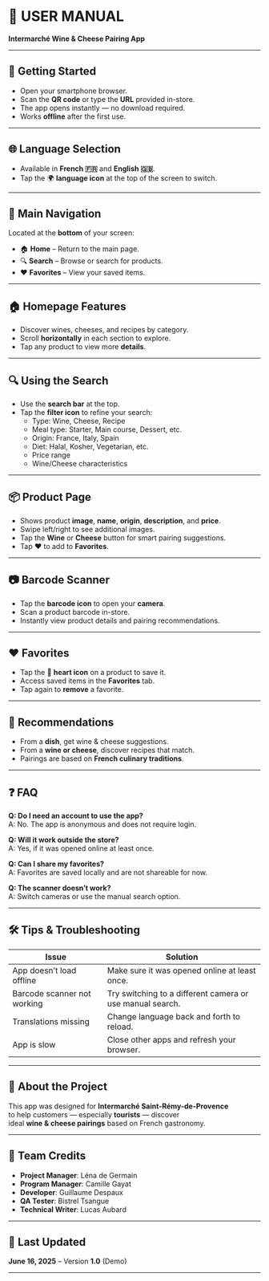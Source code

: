# 📖 USER MANUAL  
**Intermarché Wine & Cheese Pairing App**

---

## 📲 Getting Started
- Open your smartphone browser.
- Scan the **QR code** or type the **URL** provided in-store.
- The app opens instantly — no download required.
- Works **offline** after the first use.

---

## 🌐 Language Selection
- Available in **French 🇫🇷** and **English 🇬🇧**.
- Tap the 🌍 **language icon** at the top of the screen to switch.

---

## 🧭 Main Navigation
Located at the **bottom** of your screen:
- 🏠 **Home** – Return to the main page.
- 🔍 **Search** – Browse or search for products.
- ❤️ **Favorites** – View your saved items.

---

## 🏠 Homepage Features
- Discover wines, cheeses, and recipes by category.
- Scroll **horizontally** in each section to explore.
- Tap any product to view more **details**.

---

## 🔍 Using the Search
- Use the **search bar** at the top.
- Tap the **filter icon** to refine your search:
  - Type: Wine, Cheese, Recipe  
  - Meal type: Starter, Main course, Dessert, etc.  
  - Origin: France, Italy, Spain  
  - Diet: Halal, Kosher, Vegetarian, etc.  
  - Price range  
  - Wine/Cheese characteristics

---

## 📦 Product Page
- Shows product **image**, **name**, **origin**, **description**, and **price**.
- Swipe left/right to see additional images.
- Tap the **Wine** or **Cheese** button for smart pairing suggestions.
- Tap ❤️ to add to **Favorites**.

---

## 📷 Barcode Scanner
- Tap the **barcode icon** to open your **camera**.
- Scan a product barcode in-store.
- Instantly view product details and pairing recommendations.

---

## ❤️ Favorites
- Tap the 🖤 **heart icon** on a product to save it.
- Access saved items in the **Favorites** tab.
- Tap again to **remove** a favorite.

---

## 🧠 Recommendations
- From a **dish**, get wine & cheese suggestions.
- From a **wine or cheese**, discover recipes that match.
- Pairings are based on **French culinary traditions**.

---

## ❓ FAQ

**Q: Do I need an account to use the app?**  
A: No. The app is anonymous and does not require login.

**Q: Will it work outside the store?**  
A: Yes, if it was opened online at least once.

**Q: Can I share my favorites?**  
A: Favorites are saved locally and are not shareable for now.

**Q: The scanner doesn’t work?**  
A: Switch cameras or use the manual search option.

---

## 🛠 Tips & Troubleshooting

| Issue                          | Solution                                                           |
|-------------------------------|--------------------------------------------------------------------|
| App doesn’t load offline      | Make sure it was opened online at least once.                      |
| Barcode scanner not working   | Try switching to a different camera or use manual search.          |
| Translations missing          | Change language back and forth to reload.                          |
| App is slow                   | Close other apps and refresh your browser.                         |

---

## 📌 About the Project

This app was designed for **Intermarché Saint-Rémy-de-Provence**  
to help customers — especially **tourists** — discover  
ideal **wine & cheese pairings** based on French gastronomy.

---

## 👥 Team Credits

- **Project Manager**: Léna de Germain  
- **Program Manager**: Camille Gayat  
- **Developer**: Guillaume Despaux  
- **QA Tester**: Bistrel Tsangue  
- **Technical Writer**: Lucas Aubard

---

## 📅 Last Updated
**June 16, 2025** – Version **1.0** (Demo)

---
